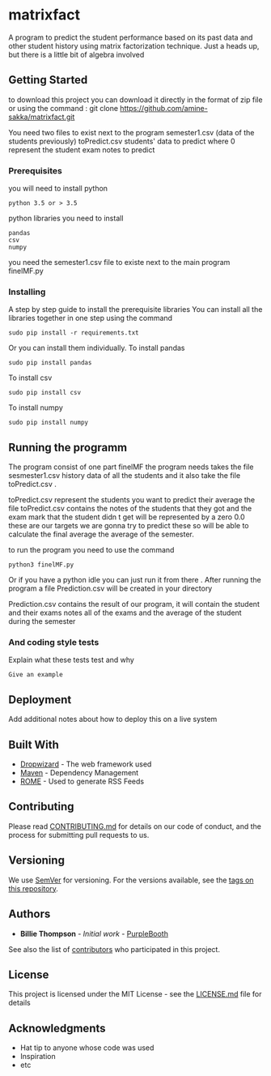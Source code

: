 # matrixfact 
A program to predict the student performance based on its past data and other student history using matrix factorization technique.
Just a heads up, but there is a little bit of algebra involved

## Getting Started

to download this project you can download it directly in the format of zip file or using the command :
git clone https://github.com/amine-sakka/matrixfact.git

You need two files to exist next to the program semester1.csv (data of the students previously) 
toPredict.csv students' data to predict where 0 represent the student exam notes to predict 

### Prerequisites

you will need to install python
```
python 3.5 or > 3.5
```

python libraries you need to install

```
pandas
csv
numpy
```

you need the semester1.csv file to existe next to the main program finelMF.py


### Installing

A step by step guide to install the prerequisite libraries You can install all the libraries together in one step using the command

```
sudo pip install -r requirements.txt
```

Or you can install them individually.
To install pandas
```
sudo pip install pandas
```
To install csv
```
sudo pip install csv
```

To install numpy 
```
sudo pip install numpy
```


## Running the programm

The program consist of one part finelMF the program needs takes the file sesmester1.csv history data of all the students
and it also take the file toPredict.csv .

toPredict.csv represent the students you want to predict their average the file toPredict.csv contains the notes of the students that they got and the exam mark that the student didn t get will be represented by a zero 0.0 these are our targets we are gonna try to predict these so will be able to calculate the final average the average of the semester.

to run the program you need to use the command
```
python3 finelMF.py 
```
Or if you have a python idle you can just run it from there .
After running the program a file Prediction.csv will be created in your directory

Prediction.csv contains the result of our program, it will contain the student and their exams notes all of the exams and the average of the student during the semester


### And coding style tests

Explain what these tests test and why

```
Give an example
```

## Deployment

Add additional notes about how to deploy this on a live system

## Built With

* [Dropwizard](http://www.dropwizard.io/1.0.2/docs/) - The web framework used
* [Maven](https://maven.apache.org/) - Dependency Management
* [ROME](https://rometools.github.io/rome/) - Used to generate RSS Feeds

## Contributing

Please read [CONTRIBUTING.md](https://gist.github.com/PurpleBooth/b24679402957c63ec426) for details on our code of conduct, and the process for submitting pull requests to us.

## Versioning

We use [SemVer](http://semver.org/) for versioning. For the versions available, see the [tags on this repository](https://github.com/your/project/tags). 

## Authors

* **Billie Thompson** - *Initial work* - [PurpleBooth](https://github.com/PurpleBooth)

See also the list of [contributors](https://github.com/your/project/contributors) who participated in this project.

## License

This project is licensed under the MIT License - see the [LICENSE.md](LICENSE.md) file for details

## Acknowledgments

* Hat tip to anyone whose code was used
* Inspiration
* etc


